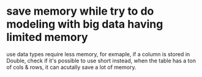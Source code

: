 # save memory while try to do modeling with big data having limited memory
use data types require less memory, for exmaple, if a column is stored in Double, check if it's possible to use short instead, when the table has a ton of cols & rows, it can acutally save a lot of memory.
